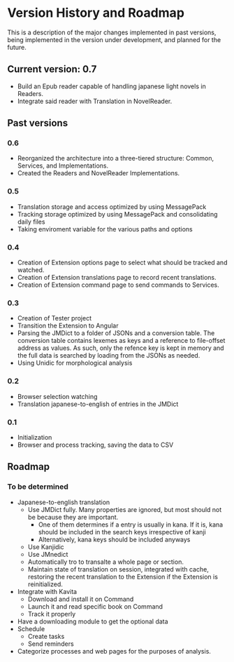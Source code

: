 # Version History and Roadmap
This is a description of the major changes implemented in past versions, being implemented in the version under development, and planned for the future.

## Current version: 0.7
- Build an Epub reader capable of handling japanese light novels in Readers.
- Integrate said reader with Translation in NovelReader.

## Past versions
### 0.6
  - Reorganized the architecture into a three-tiered structure: Common, Services, and Implementations.
  - Created the Readers and NovelReader Implementations.

### 0.5
- Translation storage and access optimized by using MessagePack
- Tracking storage optimized by using MessagePack and consolidating daily files
- Taking enviroment variable for the various paths and options

### 0.4
- Creation of Extension options page to select what should be tracked and watched.
- Creation of Extension translations page to record recent translations.
- Creation of Extension command page to send commands to Services.


### 0.3
- Creation of Tester project
- Transition the Extension to Angular 
- Parsing the JMDict to a folder of JSONs and a conversion table. The conversion table contains lexemes as keys and a reference to file-offset address as values. As such, only the refence key is kept in memory and the full data is searched by loading from the JSONs as needed.
- Using Unidic for morphological analysis

### 0.2
- Browser selection watching
- Translation japanese-to-english of entries in the JMDict

### 0.1
- Initialization
- Browser and process tracking, saving the data to CSV 

## Roadmap

### To be determined
- Japanese-to-english translation
    - Use JMDict fully. Many properties are ignored, but most should not be because they are important.
        - One of them determines if a entry is usually in kana. If it is, kana should be included in the search keys irrespective of kanji
        - Alternatively, kana keys should be included anyways
    - Use Kanjidic
    - Use JMnedict
    - Automatically tro to transalte a whole page or section.
    - Maintain state of translation on session, integrated with cache, restoring the recent translation to the Extension if the Extension is reinitialized.
- Integrate with Kavita
    - Download and install it on Command 
    - Launch it and read specific book on Command
    - Track it properly
- Have a downloading module to get the optional data 
- Schedule 
    - Create tasks
    - Send reminders
- Categorize processes and web pages for the purposes of analysis.